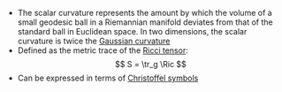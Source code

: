 - The scalar curvature represents the amount by which the volume of a small geodesic ball in a Riemannian manifold deviates from that of the standard ball in Euclidean space. In two dimensions, the scalar curvature is twice the [Gaussian curvature](Gaussian%20curvature)
- Defined as the metric trace of the [Ricci tensor](Ricci%20curvature.md):
$$
S = \tr_g \Ric
$$
- Can be expressed in terms of [Christoffel symbols](Christoffel%20symbols)